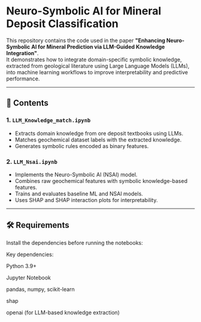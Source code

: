 # Neuro-Symbolic AI for Mineral Deposit Classification

This repository contains the code used in the paper **"Enhancing Neuro-Symbolic AI for Mineral Prediction via LLM-Guided Knowledge Integration"**.  
It demonstrates how to integrate domain-specific symbolic knowledge, extracted from geological literature using Large Language Models (LLMs), into machine learning workflows to improve interpretability and predictive performance.

---

## 📂 Contents

### 1. `LLM_Knowledge_match.ipynb`
- Extracts domain knowledge from ore deposit textbooks using LLMs.
- Matches geochemical dataset labels with the extracted knowledge.
- Generates symbolic rules encoded as binary features.

### 2. `LLM_Nsai.ipynb`
- Implements the Neuro-Symbolic AI (NSAI) model.
- Combines raw geochemical features with symbolic knowledge-based features.
- Trains and evaluates baseline ML and NSAI models.
- Uses SHAP and SHAP interaction plots for interpretability.

---

## 🛠 Requirements

Install the dependencies before running the notebooks:

Key dependencies:

Python 3.9+

Jupyter Notebook

pandas, numpy, scikit-learn

shap

openai (for LLM-based knowledge extraction)
